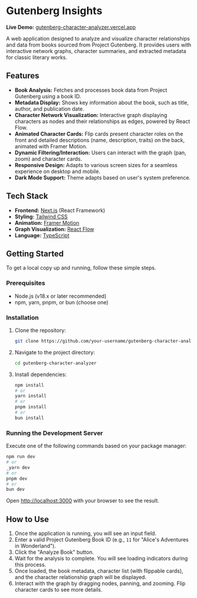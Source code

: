 # Gutenberg Insights

**Live Demo:** [gutenberg-character-analyzer.vercel.app](https://gutenberg-character-analyzer.vercel.app/)

A web application designed to analyze and visualize character relationships and data from books sourced from Project Gutenberg. It provides users with interactive network graphs, character summaries, and extracted metadata for classic literary works.

## Features

- **Book Analysis:** Fetches and processes book data from Project Gutenberg using a book ID.
- **Metadata Display:** Shows key information about the book, such as title, author, and publication date.
- **Character Network Visualization:** Interactive graph displaying characters as nodes and their relationships as edges, powered by React Flow.
- **Animated Character Cards:** Flip cards present character roles on the front and detailed descriptions (name, description, traits) on the back, animated with Framer Motion.
- **Dynamic Filtering/Interaction:** Users can interact with the graph (pan, zoom) and character cards.
- **Responsive Design:** Adapts to various screen sizes for a seamless experience on desktop and mobile.
- **Dark Mode Support:** Theme adapts based on user's system preference.

## Tech Stack

- **Frontend:** [Next.js](https://nextjs.org/) (React Framework)
- **Styling:** [Tailwind CSS](https://tailwindcss.com/)
- **Animation:** [Framer Motion](https://www.framer.com/motion/)
- **Graph Visualization:** [React Flow](https://reactflow.dev/)
- **Language:** [TypeScript](https://www.typescriptlang.org/)

## Getting Started

To get a local copy up and running, follow these simple steps.

### Prerequisites

- Node.js (v18.x or later recommended)
- npm, yarn, pnpm, or bun (choose one)

### Installation

1. Clone the repository:
   ```bash
   git clone https://github.com/your-username/gutenberg-character-analyzer.git # Replace with your repo URL
   ```
2. Navigate to the project directory:
   ```bash
   cd gutenberg-character-analyzer
   ```
3. Install dependencies:
   ```bash
   npm install
   # or
   yarn install
   # or
   pnpm install
   # or
   bun install
   ```

### Running the Development Server

Execute one of the following commands based on your package manager:

```bash
npm run dev
# or
_yarn dev
# or
pnpm dev
# or
bun dev
```

Open [http://localhost:3000](http://localhost:3000) with your browser to see the result.

## How to Use

1.  Once the application is running, you will see an input field.
2.  Enter a valid Project Gutenberg Book ID (e.g., `11` for "Alice's Adventures in Wonderland").
3.  Click the "Analyze Book" button.
4.  Wait for the analysis to complete. You will see loading indicators during this process.
5.  Once loaded, the book metadata, character list (with flippable cards), and the character relationship graph will be displayed.
6.  Interact with the graph by dragging nodes, panning, and zooming. Flip character cards to see more details.